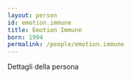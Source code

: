 ```yaml
---
layout: person
id: emotion.immune
title: Emotion Immune
born: 1994
permalink: /people/emotion.immune
---
```


Dettagli della persona 
